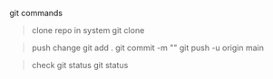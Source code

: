 git commands

> clone repo in system
git clone <url>

> push change
git add .
git commit -m "<message>"
git push -u origin main

> check git status
git status